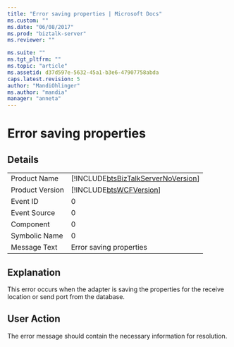 ```yaml
---
title: "Error saving properties | Microsoft Docs"
ms.custom: ""
ms.date: "06/08/2017"
ms.prod: "biztalk-server"
ms.reviewer: ""

ms.suite: ""
ms.tgt_pltfrm: ""
ms.topic: "article"
ms.assetid: d37d597e-5632-45a1-b3e6-47907758abda
caps.latest.revision: 5
author: "MandiOhlinger"
ms.author: "mandia"
manager: "anneta"
---
```

# Error saving properties
## Details  
  
|                 |                                                                                    |
|-----------------|------------------------------------------------------------------------------------|
|  Product Name   | [!INCLUDE[btsBizTalkServerNoVersion](../includes/btsbiztalkservernoversion-md.md)] |
| Product Version |             [!INCLUDE[btsWCFVersion](../includes/btswcfversion-md.md)]             |
|    Event ID     |                                         0                                          |
|  Event Source   |                                         0                                          |
|    Component    |                                         0                                          |
|  Symbolic Name  |                                         0                                          |
|  Message Text   |                              Error saving properties                               |
  
## Explanation  
 This error occurs when the adapter is saving the properties for the receive location or send port from the database.  
  
## User Action  
 The error message should contain the necessary information for resolution.